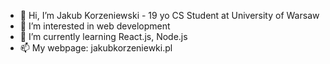 - 👋 Hi, I’m Jakub Korzeniewski - 19 yo CS Student at University of Warsaw
- 👀 I’m interested in web development
- 🌱 I’m currently learning React.js, Node.js
- 📫 My webpage: jakubkorzeniewki.pl
